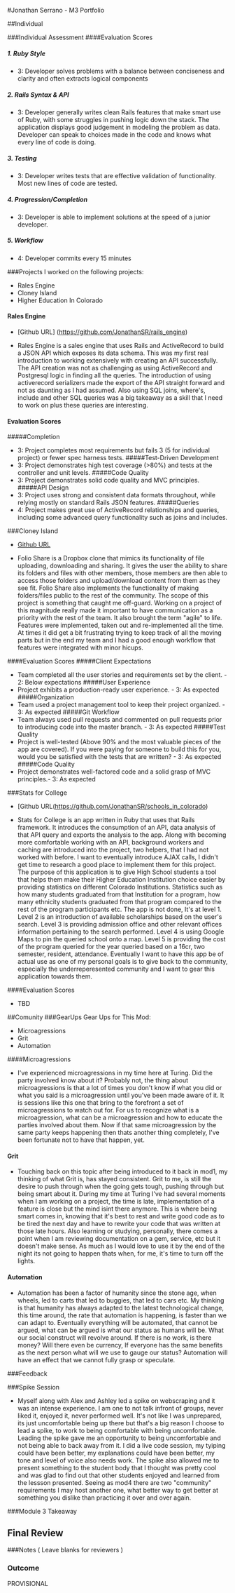 #Jonathan Serrano - M3 Portfolio

##Individual

###Individual Assessment
####Evaluation Scores
##### 1. Ruby Style
* 3: Developer solves problems with a balance between conciseness and clarity and often extracts logical components
##### 2. Rails Syntax & API
* 3: Developer generally writes clean Rails features that make smart use of Ruby, with some struggles in pushing logic down the stack. The application displays good judgement in modeling the problem as data. Developer can speak to choices made in the code and knows what every line of code is doing.
##### 3. Testing
* 3: Developer writes tests that are effective validation of functionality. Most new lines of code are tested.
##### 4. Progression/Completion
* 3: Developer is able to implement solutions at the speed of a junior developer.
##### 5. Workflow
* 4: Developer commits every 15 minutes

###Projects
I worked on the following projects:
* Rales Engine
* Cloney Island
* Higher Education In Colorado

#### Rales Engine

* [Github URL] (https://github.com/JonathanSR/rails_engine)

* Rales Engine is a sales engine that uses Rails and ActiveRecord to build a JSON API which exposes its data schema. This was my first real introduction to working extensively with creating an API successfully. The API creation was not as challenging as using ActiveRecord and Postgresql logic in finding all the queries. The introduction of using activerecord serializers made the export of the API straight forward and not as daunting as I had assumed. Also using SQL joins, where's, include and other SQL queries was a big takeaway as a skill that I need to work on plus these queries are interesting.

#### Evaluation Scores
#####Completion
* 3: Project completes most requirements but fails 3 (5 for individual project) or fewer spec harness tests.
#####Test-Driven Development
* 3: Project demonstrates high test coverage (>80%) and tests at the controller and unit levels.
#####Code Quality
* 3: Project demonstrates solid code quality and MVC principles.
#####API Design
* 3: Project uses strong and consistent data formats throughout, while relying mostly on standard Rails JSON features.
#####Queries
* 4: Project makes great use of ActiveRecord relationships and queries, including some advanced query functionality such as joins and includes.

###Cloney Island

* [Github URL](https://github.com/cmacaulay/folio-share)

* Folio Share is  a Dropbox clone that mimics its functionality of file uploading, downloading and sharing. It gives the user the ability to share its folders and files with other members, those members are then able to access those folders and upload/download content from them as they see fit. Folio Share also implements the functionality of making folders/files public to the rest of the community. The scope of this project is something that caught me off-guard. Working on a project of this magnitude really made it important to have communication as a priority with the rest of the team. It also brought the term "agile" to life. Features were implemented, taken out and re-implemented all the time. At times it did get a bit frustrating trying to keep track of all the moving parts but in the end my team and I had a good enough workflow that features were integrated with minor hicups.

####Evaluation Scores
#####Client Expectations
* Team completed all the user stories and requirements set by the client. - 2: Below expectations
#####User Experience
* Project exhibits a production-ready user experience. - 3: As expected
#####Organization
* Team used a project management tool to keep their project organized. - 3: As expected
#####Git Workflow
* Team always used pull requests and commented on pull requests prior to introducing code into the master branch. - 3: As expected
#####Test Quality
* Project is well-tested (Above 90% and the most valuable pieces of the app are covered). If you were paying for someone to build this for you, would you be satisfied with the tests that are written? - 3: As expected
#####Code Quality
* Project demonstrates well-factored code and a solid grasp of MVC principles.- 3: As expected

###Stats for College

* [Github URL(https://github.com/JonathanSR/schools_in_colorado)

* Stats for College is an app written in Ruby that uses that Rails framework. It introduces the consumption of an API, data analysis of that API query and exports the analysis to the app. Along with becoming more comfortable working with an API, background workers and caching are introduced into the project, two helpers, that I had not worked with before. I want to eventually introduce AJAX calls, I didn't get time to research a good place to implement them for this project. The purpose of this application is to give High School students a tool that helps them make their Higher Education Institution choice easier by providing statistics on different Colorado Institutions. Statistics such as how many students graduated from that Institution for a program, how many ethnicity students graduated from that program compared to the rest of the program participants etc. The app is not done, It's at level 1. Level 2 is an introduction of available scholarships based on the user's search. Level 3 is providing admission office and other relevant offices information pertaining to the search performed. Level 4 is using Google Maps to pin the queried school onto a map. Level 5 is providing the cost of the program queried for the  year queried based on a 16cr, two semester, resident, attendance. Eventually I want to have this app be of actual use as one of my personal goals is to give back to the community, especially the underreperesented community and I want to gear this application towards them.

####Evaluation Scores
* TBD

##Comunity
###GearUps
Gear Ups for This  Mod:
* Microagressions
* Grit
* Automation

####Microagressions
* I've experienced microagressions in my time here at Turing. Did the party involved know about it? Probably not, the thing about microagressions is that a lot of times you don't know if what you did or what you said is a microagression until you've been made aware of it. It is sessions like this one that bring to the forefront a set of microagressions to watch out for. For us to recognize what is a microagression, what can be a microagression and how to educate the parties involved about them. Now if that same microagression by the same party keeps happening then thats another thing completely, I've been fortunate not to have that happen, yet. 

#### Grit
* Touching back on this topic after being introduced to it back in mod1, my thinking of what Grit is, has stayed consistent. Grit to me, is still the desire to push through when the going gets tough, pushing through but being smart about it. During my time at Turing I've had several moments when I am working on a project, the time is late, implementation of a feature is close but the mind isint there anymore. This is where being smart comes in, knowing that it's best to rest and write good code as to be tired the next day and have to rewrite your code that was written at those late hours. Also learning or studying, personally, there comes a point when I am reviewing documentation on a gem, service, etc but it doesn't make sense. As much as I would love to use it by the end of the night its not going to happen thats when, for me, it's time to turn off the lights.


#### Automation
* Automation has been a factor of humanity since the stone age, when wheels, led to carts that led to buggies, that led to cars etc. My thinking is that humanity has always adapted to the latest technological change, this time around, the rate that automation is happening, is faster than we can adapt to. Eventually everything will be automated, that cannot be argued, what can be argued is what our status as humans will be. What our social construct will revolve around. If there is no work, is there money? Will there even be currency, If everyone has the same benefits as the next person what will we use to gauge our status? Automation will have an effect that we cannot fully grasp or speculate.

###Feedback

###Spike Session
* Myself along with Alex and Ashley led a spike on webscraping and it was an intense experience.  I am one to not talk infront of groups, never liked it, enjoyed it, never performed well. It's not like I was unprepared, its just uncomfortable being up there but that's a big reason I choose to lead a spike, to work to being comfortable with being uncomfortable. Leading the spike gave me an opportunity to being uncomfortable and not being able to back away from it. I did a live code session, my tyiping could have been better, my explanations could have been better, my tone and level of voice also needs work. The spike also allowed me to present something to the student body that I thought was pretty cool and was glad to find out that other students enjoyed and learned from the lessson presented. Seeing as mod4 there are two "community" requirements I may host another one, what better way to get better at something you dislike than practicing it over and over again. 

###Module 3 Takeaway

## Final Review

###Notes
( Leave blanks for reviewers )

### Outcome

PROVISIONAL